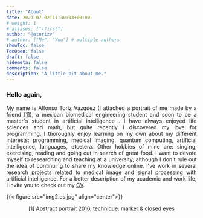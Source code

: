 ```yaml
---
title: "About"
date: 2021-07-02T11:30:03+00:00
# weight: 1
# aliases: ["/first"]
author: "@atorizv"
# author: ["Me", "You"] # multiple authors
showToc: false
TocOpen: false
draft: false
hidemeta: false
comments: false
description: "A little bit about me."
---
```

### Hello again,
<div style="text-align: justify"> 

My name is Alfonso Toriz Vázquez (I attached a portrait of me made by a friend <a href="#section1">[1]</a>), a mexican biomedical engineering student and soon to be a master´s student in artificial intelligence . I have always enjoyed life sciences and math, but quite recently I discovered my love for programming. I thoroughly enjoy learning on my own about my different interests: programming, medical imaging, quantum computing, artificial intelligence, languages, etcetera. Other hobbies of mine are: singing, exercising, reading and going out in search of great food. I want to devote myself to researching and teaching at a university, although I don't rule out the idea of continuing to share my knowledge online. I've work in several research projects related to medical image and signal processing with artificial intelligence. For a better description of my academic and work life, I invite you to check out my [CV](CV.pdf). 
</div>

{{< figure src="img2.es.jpg" align="center">}}
<div style="text-align: center">
<p id="section1">[1] Abstract portrait 2016, technique: marker & closed eyes</p>
</div>
